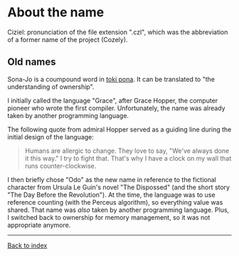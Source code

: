 # About the name

Ciziel: pronunciation of the file extension ".czl", which was the abbreviation
of a former name of the project (Cozely).

## Old names

Sona-Jo is a coumpound word in [toki pona](https://tokipona.org/).  It can be
translated to "the understanding of ownership".

I initially called the language "Grace", after Grace Hopper, the computer
pioneer who wrote the first compiler. Unfortunately, the name was already taken
by another programming language.

The following quote from admiral Hopper served as a guiding line during the
initial design of the language:

> Humans are allergic to change. They love to say, "We've always done it this
> way." I try to fight that. That's why I have a clock on my wall that runs
> counter-clockwise.

I then briefly chose "Odo" as the new name in reference to the fictional
character from Ursula Le Guin's novel "The Dispossed" (and the short story "The
Day Before the Revolution"). At the time, the language was to use reference
counting (with the Perceus algorithm), so everything value was shared. That name
was *also* taken by another programming language. Plus, I switched back to
ownership for memory management, so it was not appropriate anymore.

---
[Back to index](index.md)
